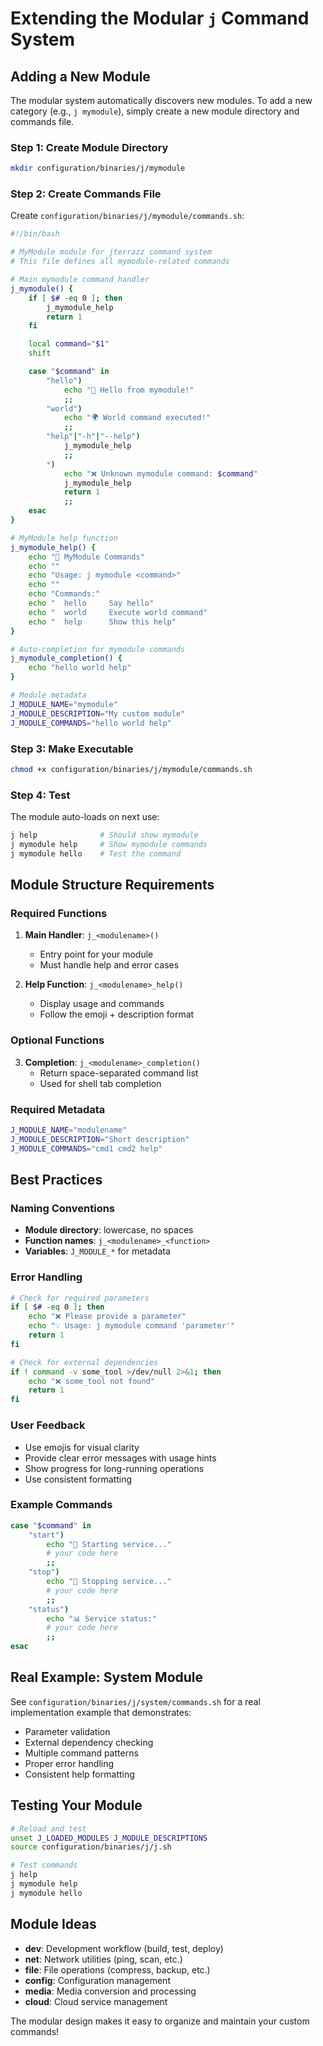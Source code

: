 # Extending the Modular `j` Command System

## Adding a New Module

The modular system automatically discovers new modules. To add a new category (e.g., `j mymodule`), simply create a new module directory and commands file.

### Step 1: Create Module Directory

```bash
mkdir configuration/binaries/j/mymodule
```

### Step 2: Create Commands File

Create `configuration/binaries/j/mymodule/commands.sh`:

```bash
#!/bin/bash

# MyModule module for jterrazz command system
# This file defines all mymodule-related commands

# Main mymodule command handler
j_mymodule() {
    if [ $# -eq 0 ]; then
        j_mymodule_help
        return 1
    fi

    local command="$1"
    shift

    case "$command" in
        "hello")
            echo "👋 Hello from mymodule!"
            ;;
        "world")
            echo "🌍 World command executed!"
            ;;
        "help"|"-h"|"--help")
            j_mymodule_help
            ;;
        *)
            echo "❌ Unknown mymodule command: $command"
            j_mymodule_help
            return 1
            ;;
    esac
}

# MyModule help function
j_mymodule_help() {
    echo "🔧 MyModule Commands"
    echo ""
    echo "Usage: j mymodule <command>"
    echo ""
    echo "Commands:"
    echo "  hello     Say hello"
    echo "  world     Execute world command"
    echo "  help      Show this help"
}

# Auto-completion for mymodule commands
j_mymodule_completion() {
    echo "hello world help"
}

# Module metadata
J_MODULE_NAME="mymodule"
J_MODULE_DESCRIPTION="My custom module"
J_MODULE_COMMANDS="hello world help"
```

### Step 3: Make Executable

```bash
chmod +x configuration/binaries/j/mymodule/commands.sh
```

### Step 4: Test

The module auto-loads on next use:

```bash
j help              # Should show mymodule
j mymodule help     # Show mymodule commands
j mymodule hello    # Test the command
```

## Module Structure Requirements

### Required Functions

1. **Main Handler**: `j_<modulename>()`

   - Entry point for your module
   - Must handle help and error cases

2. **Help Function**: `j_<modulename>_help()`
   - Display usage and commands
   - Follow the emoji + description format

### Optional Functions

3. **Completion**: `j_<modulename>_completion()`
   - Return space-separated command list
   - Used for shell tab completion

### Required Metadata

```bash
J_MODULE_NAME="modulename"
J_MODULE_DESCRIPTION="Short description"
J_MODULE_COMMANDS="cmd1 cmd2 help"
```

## Best Practices

### Naming Conventions

- **Module directory**: lowercase, no spaces
- **Function names**: `j_<modulename>_<function>`
- **Variables**: `J_MODULE_*` for metadata

### Error Handling

```bash
# Check for required parameters
if [ $# -eq 0 ]; then
    echo "❌ Please provide a parameter"
    echo "💡 Usage: j mymodule command 'parameter'"
    return 1
fi

# Check for external dependencies
if ! command -v some_tool >/dev/null 2>&1; then
    echo "❌ some_tool not found"
    return 1
fi
```

### User Feedback

- Use emojis for visual clarity
- Provide clear error messages with usage hints
- Show progress for long-running operations
- Use consistent formatting

### Example Commands

```bash
case "$command" in
    "start")
        echo "🚀 Starting service..."
        # your code here
        ;;
    "stop")
        echo "🛑 Stopping service..."
        # your code here
        ;;
    "status")
        echo "📊 Service status:"
        # your code here
        ;;
esac
```

## Real Example: System Module

See `configuration/binaries/j/system/commands.sh` for a real implementation example that demonstrates:

- Parameter validation
- External dependency checking
- Multiple command patterns
- Proper error handling
- Consistent help formatting

## Testing Your Module

```bash
# Reload and test
unset J_LOADED_MODULES J_MODULE_DESCRIPTIONS
source configuration/binaries/j/j.sh

# Test commands
j help
j mymodule help
j mymodule hello
```

## Module Ideas

- **dev**: Development workflow (build, test, deploy)
- **net**: Network utilities (ping, scan, etc.)
- **file**: File operations (compress, backup, etc.)
- **config**: Configuration management
- **media**: Media conversion and processing
- **cloud**: Cloud service management

The modular design makes it easy to organize and maintain your custom commands!

